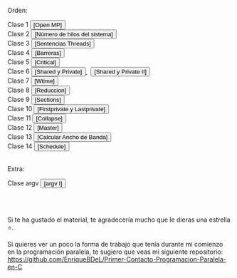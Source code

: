 Orden:

<div align="left">
  Clase 1 
  <a href="https://github.com/EnriqueBDeL/Clases-OMP-Programacion-Paralela-en-C/blob/main/Clase%20OpenMP.c" target="_blank">
    <button>[Open MP]</button>
  </a>
  <br>
  Clase 2 
  <a href="https://github.com/EnriqueBDeL/Clases-OMP-Programacion-Paralela-en-C/blob/main/Clase%20num_procs.c" target="_blank">
    <button>[Número de hilos del sistema]</button>
  </a>
  <br>
  Clase 3 
  <a href="https://github.com/EnriqueBDeL/Clases-OMP-Programacion-Paralela-en-C/blob/main/Clase%20Sentencias%20threads.c" target="_blank">
    <button>[Sentencias Threads]</button>
  </a>
  <br>
  Clase 4 
  <a href="https://github.com/EnriqueBDeL/Clases-OMP-Programacion-Paralela-en-C/blob/main/Clase%20Barreras.c" target="_blank">
    <button>[Barreras]</button>
  </a>
    <br>
   Clase 5
  <a href="https://github.com/EnriqueBDeL/Clases-OMP-Programacion-Paralela-en-C/blob/main/Clase%20Critical.c" target="_blank">
    <button>[Critical]</button>
  </a>
  <br>
  Clase 6 
  <a href="https://github.com/EnriqueBDeL/Clases-OMP-Programacion-Paralela-en-C/blob/main/Clase%20SHARED%20y%20PRIVATE.c" target="_blank">
    <button>[Shared y Private]</button>
  </a>
    &nbsp;
    <a href="https://github.com/EnriqueBDeL/Clases-OMP-Programacion-Paralela-en-C/blob/main/Clase%20SHARED%20y%20PRIVATE%20II.c" target="_blank">
    <button>[Shared y Private II]</button>
  </a>
  <br>
    Clase 7 
  <a href="https://github.com/EnriqueBDeL/Clases-OMP-Programacion-Paralela-en-C/blob/main/Clase%20wtime.c" target="_blank">
    <button>[Wtime]</button>
  </a>
  <br>
      Clase 8 
  <a href="https://github.com/EnriqueBDeL/Clases-OMP-Programacion-Paralela-en-C/blob/main/Clase%20Reduccion.c" target="_blank">
    <button>[Reduccion]</button>
  </a>
  <br>
      Clase 9 
  <a href="https://github.com/EnriqueBDeL/Clases-OMP-Programacion-Paralela-en-C/blob/main/Clase%20sections.c" target="_blank">
    <button>[Sections]</button>
  </a>
  <br>
      Clase 10
  <a href="https://github.com/EnriqueBDeL/Clases-OMP-Programacion-Paralela-en-C/blob/main/Clase%20FIRSTPRIVATE%20y%20LASTPRIVATE.c" target="_blank">
    <button>[Firstprivate y Lastprivate]</button>
  </a>
  <br>
      Clase 11
  <a href="https://github.com/EnriqueBDeL/Clases-OMP-Programacion-Paralela-en-C/blob/main/Clase%20Collapse.c" target="_blank">
    <button>[Collapse]</button>
  </a>
  <br>
      Clase 12
  <a href="https://github.com/EnriqueBDeL/Clases-OMP-Programacion-Paralela-en-C/blob/main/Clase%20master.c" target="_blank">
    <button>[Master]</button>
  </a>
  <br>
      Clase 13
  <a href="https://github.com/EnriqueBDeL/Clases-OMP-Programacion-Paralela-en-C/blob/main/Calcular%20Ancho%20de%20Banda.c" target="_blank">
    <button>[Calcular Ancho de Banda]</button>
  </a>
  <br>
       Clase 14
  <a href="https://github.com/EnriqueBDeL/Clases-OMP-Programacion-Paralela-en-C/blob/main/Clase%20schedule.c" target="_blank">
    <button>[Schedule]</button>
  </a>
  <br>
</div>

<br>


Extra:
<div>
  Clase argv 
  <a href="https://github.com/EnriqueBDeL/Clases-OMP-Programacion-Paralela-en-C/blob/main/Clase%20schedule.c" target="_blank">
    <button>[argv I]</button>
      </a>
</div>


<br><br>

Si te ha gustado el material, te agradecería mucho que le dieras una estrella ⭐.

Si quieres ver un poco la forma de trabajo que tenía durante mi comienzo en la programación paralela, te sugiero que veas mi siguiente repositorio: https://github.com/EnriqueBDeL/Primer-Contacto-Programacion-Paralela-en-C

